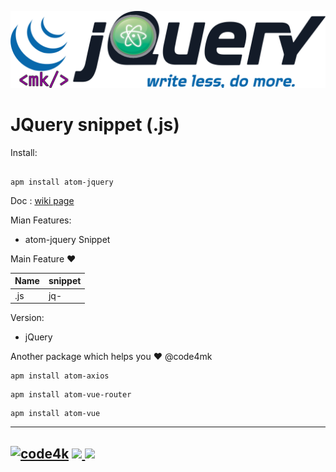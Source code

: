 <p align="center" ><img src="images/jquery.png"></p>

#  JQuery snippet (.js)

Install:
```ssh

apm install atom-jquery
```

Doc : [wiki page](https://github.com/code4mk/atom-jquery/wiki)

Mian Features:

  - atom-jquery Snippet

  Main Feature ❤️


  | Name  |  snippet |
  |---|---|
  |  .js |  jq- |

Version:

  - jQuery



  Another package which helps you   ❤️ @code4mk

  ```ssh
  apm install atom-axios
  ```

  ```ssh
  apm install atom-vue-router
  ```

  ```ssh
  apm install atom-vue
  ```

  ---
  [![code4k](https://img.shields.io/badge/Powered-By-blue.svg)]() <a href="https://code4mk.org" ><img src="https://img.shields.io/badge/code4mk-.org-red.svg" > <a href="https://twitter.com/code4mk" ><img src="https://img.shields.io/badge/%40-code4mk-brightgreen.svg" >
  ---

